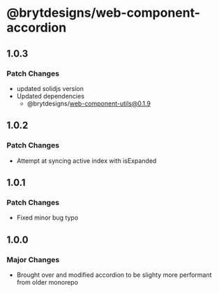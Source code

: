 # @brytdesigns/web-component-accordion

## 1.0.3

### Patch Changes

- updated solidjs version
- Updated dependencies
  - @brytdesigns/web-component-utils@0.1.9

## 1.0.2

### Patch Changes

- Attempt at syncing active index with isExpanded

## 1.0.1

### Patch Changes

- Fixed minor bug typo

## 1.0.0

### Major Changes

- Brought over and modified accordion to be slighty more performant from older monorepo

